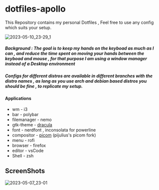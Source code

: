 # dotfiles-apollo
This Repository contains my personal Dotfiles , Feel free to use any config which suits your setup.


<!-- ![2022-08-17-22:15:39-screenshot](https://user-images.githubusercontent.com/90280586/185196716-1993253f-8fdd-4fec-ba9a-234c2868a6a4.png) -->

![2023-05-10_23-29_1](https://github.com/Prakashh21/dotfiles-apollo/assets/90280586/41fcd165-edb4-4fe8-8c24-7af8bef4f0c1)



##### Background : The goal is to keep my hands on the keyboad as much as I can , and reduce the time spent on moving your hands between the keyboad and mouse , for that purpose I am using a window manager instead of a Desktop environment   

##### Configs for different distros are available in different branches with the distro names , as long as you use arch and debian based distros you should be fine , to replicate my setup.

#### Applications

- wm - i3
- bar - polybar
- filemanager - nemo 
- gtk-theme - [dracula](https://draculatheme.com)
- font - nerdfont , inconsolata for powerline
- compositor - [picom](https://github.com/pijulius/picom) (pijulius's picom fork)
- menu - rofi
- browser - firefox
- editor - vsCode
- Shell - zsh


## ScreenShots


![2023-05-07_23-01](https://github.com/Prakashh21/dotfiles-apollo/assets/90280586/1d318e20-a0e4-4968-96f5-75dcec44cc8b)
